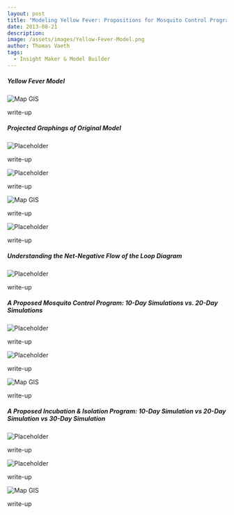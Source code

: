 ```yaml
---
layout: post
title: "Modeling Yellow Fever: Propositions for Mosquito Control Program vs. Isolation & Incubation Program"
date: 2013-08-21
description: 
image: /assets/images/Yellow-Fever-Model.png
author: Thomas Vaeth
tags: 
  - Insight Maker & Model Builder
---
```


##### Yellow Fever Model

![Map GIS](/assets/images/Yellow-Fever-Model.png)

write-up

##### Projected Graphings of Original Model

![Placeholder](/assets/images/Cummulative-Deaths-vs-Infectious-Mosquito.png)

write-up

![Placeholder](/assets/images/Sick-People-Simulation.png)

write-up

![Map GIS](/assets/images/Deaths-Over-Time.png)

write-up

![Placeholder](/assets/images/Vulnerable-People.png)

write-up

##### Understanding the Net-Negative Flow of the Loop Diagram

![Placeholder](/assets/images/Net-Neg-Flow-Loop-Diagram.png)

write-up

##### A Proposed Mosquito Control Program: 10-Day Simulations vs. 20-Day Simulations

![Placeholder](/assets/images/Mosquito-Control-Model.png)

write-up

![Placeholder](/assets/images/10-Day-Sim-Mosquito-Program.png)

write-up

![Map GIS](/assets/images/20-Day-Sim-Mosquito-Program.png)

write-up

##### A Proposed Incubation & Isolation Program: 10-Day Simulation vs 20-Day Simulation vs 30-Day Simulation

![Placeholder](/assets/images/Isolation-Model.png)

write-up

![Placeholder](/assets/images/10-Day-Isolation.png)

write-up

![Map GIS](/assets/images/20-Day-vs-30-Day-Isolation.png)

write-up